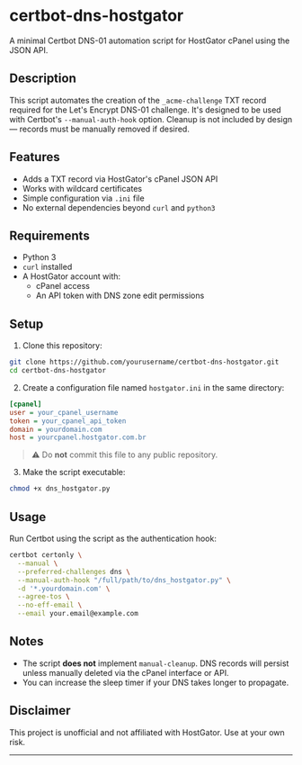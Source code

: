 # certbot-dns-hostgator

A minimal Certbot DNS-01 automation script for HostGator cPanel using the JSON API.

## Description

This script automates the creation of the `_acme-challenge` TXT record required for the Let's Encrypt DNS-01 challenge. It's designed to be used with Certbot's `--manual-auth-hook` option. Cleanup is not included by design — records must be manually removed if desired.

## Features

- Adds a TXT record via HostGator's cPanel JSON API
- Works with wildcard certificates
- Simple configuration via `.ini` file
- No external dependencies beyond `curl` and `python3`

## Requirements

- Python 3
- `curl` installed
- A HostGator account with:
  - cPanel access
  - An API token with DNS zone edit permissions

## Setup

1. Clone this repository:

```bash
git clone https://github.com/yourusername/certbot-dns-hostgator.git
cd certbot-dns-hostgator
```

2. Create a configuration file named `hostgator.ini` in the same directory:

```ini
[cpanel]
user = your_cpanel_username
token = your_cpanel_api_token
domain = yourdomain.com
host = yourcpanel.hostgator.com.br
```

> ⚠️ Do **not** commit this file to any public repository.

3. Make the script executable:

```bash
chmod +x dns_hostgator.py
```

## Usage

Run Certbot using the script as the authentication hook:

```bash
certbot certonly \
  --manual \
  --preferred-challenges dns \
  --manual-auth-hook "/full/path/to/dns_hostgator.py" \
  -d '*.yourdomain.com' \
  --agree-tos \
  --no-eff-email \
  --email your.email@example.com
```

## Notes

- The script **does not** implement `manual-cleanup`. DNS records will persist unless manually deleted via the cPanel interface or API.
- You can increase the sleep timer if your DNS takes longer to propagate.

## Disclaimer

This project is unofficial and not affiliated with HostGator. Use at your own risk.

---